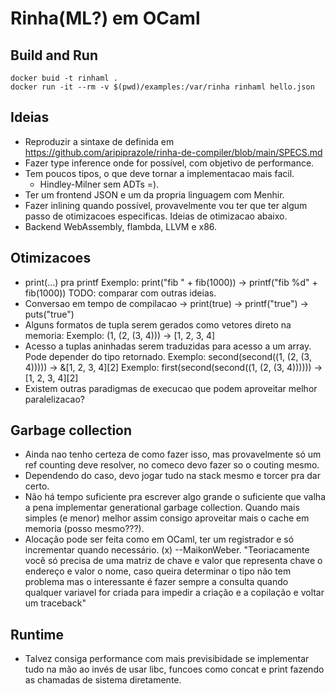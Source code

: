 # Rinha(ML?) em OCaml

## Build and Run

```
docker buid -t rinhaml .
docker run -it --rm -v $(pwd)/examples:/var/rinha rinhaml hello.json
```

## Ideias

- Reproduzir a sintaxe de definida em https://github.com/aripiprazole/rinha-de-compiler/blob/main/SPECS.md
- Fazer type inference onde for possível, com objetivo de performance.
- Tem poucos tipos, o que deve tornar a implementacao mais facil.
  - Hindley-Milner sem ADTs =).
- Ter um frontend JSON e um da propria linguagem com Menhir.
- Fazer inlining quando possível, provavelmente vou ter que ter algum passo de otimizacoes especificas. Ideias de otimizacao abaixo.
- Backend WebAssembly, flambda, LLVM e x86.

## Otimizacoes

- print(...) pra printf
  Exemplo: print("fib " + fib(1000)) -> printf("fib %d" + fib(1000))
  TODO: comparar com outras ideias.
- Conversao em tempo de compilacao -> print(true) -> printf("true") -> puts("true")
- Alguns formatos de tupla serem gerados como vetores direto na memoria:
  Exemplo: (1, (2, (3, 4))) -> [1, 2, 3, 4]
- Acesso a tuplas aninhadas serem traduzidas para acesso a um array. Pode depender do tipo retornado.
  Exemplo: second(second((1, (2, (3, 4))))) -> &[1, 2, 3, 4][2]
  Exemplo: first(second(second((1, (2, (3, 4)))))) -> [1, 2, 3, 4][2]
- Existem outras paradigmas de execucao que podem aproveitar melhor paralelizacao?

## Garbage collection

- Ainda nao tenho certeza de como fazer isso, mas provavelmente só um ref counting deve resolver, no comeco devo fazer so o couting mesmo.
- Dependendo do caso, devo jogar tudo na stack mesmo e torcer pra dar certo.
- Não há tempo suficiente pra escrever algo grande o suficiente que valha a pena implementar generational garbage collection. Quando mais simples (e menor) melhor assim consigo aproveitar mais o cache em memoria (posso mesmo???).
- Alocação pode ser feita como em OCaml, ter um registrador e só incrementar quando necessário. (x) 
--MaikonWeber. "Teoriacamente você só precisa de uma matriz de chave e valor que representa chave o endereço e valor o nome, caso queira determinar o tipo não tem problema mas o interessante é fazer sempre a consulta quando qualquer variavel for criada para impedir a criação e a copilação e voltar um traceback"

## Runtime

- Talvez consiga performance com mais previsibidade se implementar tudo na mão ao invés de usar libc, funcoes como concat e print fazendo as chamadas de sistema diretamente.
